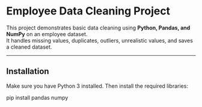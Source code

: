 # Employee Data Cleaning Project

This project demonstrates basic data cleaning using **Python, Pandas, and NumPy** on an employee dataset.  
It handles missing values, duplicates, outliers, unrealistic values, and saves a cleaned dataset.

---

## Installation

Make sure you have Python 3 installed. Then install the required libraries:

pip install pandas numpy
